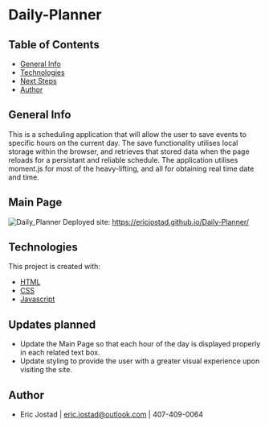 # Daily-Planner

## Table of Contents
- [General Info](#general-info)
- [Technologies](#technologies)
- [Next Steps](#next-Steps)
- [Author](#author)

## General Info
This is a scheduling application that will allow the user to save events to specific hours on the current day. 
The save functionality utilises local storage within the browser, and retrieves that stored data when the page 
reloads for a persistant and reliable schedule. 
The application utilises moment.js for most of the heavy-lifting, and all for obtaining real time date and time. 

## Main Page
![Daily_Planner](https://user-images.githubusercontent.com/71619046/104116511-1ab8ee80-52ce-11eb-916e-2b1a5605fe97.PNG)
Deployed site: https://ericjostad.github.io/Daily-Planner/

## Technologies
This project is created with:
- [HTML](https://html.com/)
- [CSS](https://www.w3.org/Style/CSS/Overview.en.html) 
- [Javascript](https://www.javascript.com/) 


## Updates planned
- Update the Main Page so that each hour of the day is displayed properly in each related text box. 
- Update styling to provide the user with a greater visual experience upon visiting the site.

## Author
- Eric Jostad | eric.jostad@outlook.com | 407-409-0064